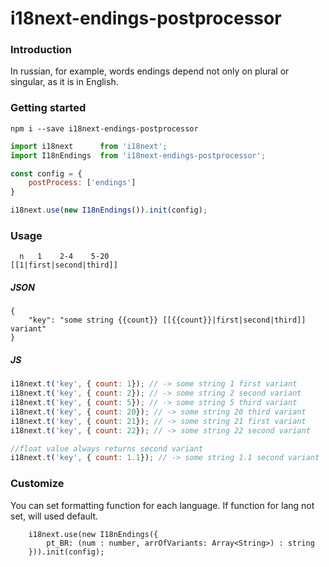 # i18next-endings-postprocessor

### Introduction
In russian, for example, words endings depend not only on plural or singular, as it is in English.

### Getting started

```
npm i --save i18next-endings-postprocessor
```
```javascript
import i18next      from 'i18next';
import I18nEndings  from 'i18next-endings-postprocessor';

const config = {
	postProcess: ['endings']
}

i18next.use(new I18nEndings()).init(config);

```

### Usage
```
  n   1    2-4    5-20 
[[1|first|second|third]]
```

##### JSON
```
{
	"key": "some string {{count}} [[{{count}}|first|second|third]] variant"
}
```

##### JS
```javascript
i18next.t('key', { count: 1}); // -> some string 1 first variant
i18next.t('key', { count: 2}); // -> some string 2 second variant
i18next.t('key', { count: 5}); // -> some string 5 third variant
i18next.t('key', { count: 20}); // -> some string 20 third variant
i18next.t('key', { count: 21}); // -> some string 21 first variant
i18next.t('key', { count: 22}); // -> some string 22 second variant

//float value always returns second variant
i18next.t('key', { count: 1.1}); // -> some string 1.1 second variant
```


### Customize
You can set formatting function for each language. If function for lang not set, will used default.
```
	i18next.use(new I18nEndings({
		pt_BR: (num : number, arrOfVariants: Array<String>) : string
	})).init(config);
```